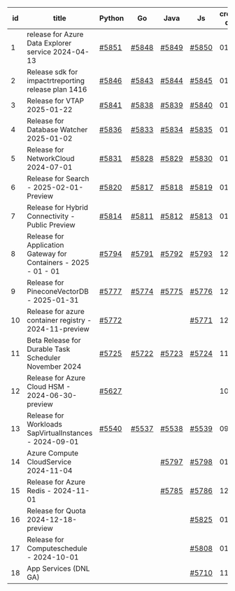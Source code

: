 | id | title | Python | Go | Java | Js | created date | target date | status |
| ------ | ------ | ------ | ------ | ------ | ------ | ------ | ------ | :-----: |
| 1 | release for Azure Data Explorer service 2024-04-13  | [#5851](https://github.com/Azure/sdk-release-request/issues/5851)  | [#5848](https://github.com/Azure/sdk-release-request/issues/5848)  | [#5849](https://github.com/Azure/sdk-release-request/issues/5849)  | [#5850](https://github.com/Azure/sdk-release-request/issues/5850)  | 01-23 | 12-26 |  |
| 2 | Release sdk for impactrtreporting release plan 1416  | [#5846](https://github.com/Azure/sdk-release-request/issues/5846)  | [#5843](https://github.com/Azure/sdk-release-request/issues/5843)  | [#5844](https://github.com/Azure/sdk-release-request/issues/5844)  | [#5845](https://github.com/Azure/sdk-release-request/issues/5845)  | 01-23 | 12-27 |  |
| 3 | Release for VTAP 2025-01-22  | [#5841](https://github.com/Azure/sdk-release-request/issues/5841)  | [#5838](https://github.com/Azure/sdk-release-request/issues/5838)  | [#5839](https://github.com/Azure/sdk-release-request/issues/5839)  | [#5840](https://github.com/Azure/sdk-release-request/issues/5840)  | 01-23 | 02-28 |  |
| 4 | Release for Database Watcher 2025-01-02  | [#5836](https://github.com/Azure/sdk-release-request/issues/5836)  | [#5833](https://github.com/Azure/sdk-release-request/issues/5833)  | [#5834](https://github.com/Azure/sdk-release-request/issues/5834)  | [#5835](https://github.com/Azure/sdk-release-request/issues/5835)  | 01-23 | 02-28 |  |
| 5 | Release for NetworkCloud 2024-07-01  | [#5831](https://github.com/Azure/sdk-release-request/issues/5831)  | [#5828](https://github.com/Azure/sdk-release-request/issues/5828)  | [#5829](https://github.com/Azure/sdk-release-request/issues/5829)  | [#5830](https://github.com/Azure/sdk-release-request/issues/5830)  | 01-15 | 02-28 |  |
| 6 | Release for Search - 2025-02-01-Preview  | [#5820](https://github.com/Azure/sdk-release-request/issues/5820)  | [#5817](https://github.com/Azure/sdk-release-request/issues/5817)  | [#5818](https://github.com/Azure/sdk-release-request/issues/5818)  | [#5819](https://github.com/Azure/sdk-release-request/issues/5819)  | 01-13 | 02-28 |  |
| 7 | Release for Hybrid Connectivity - Public Preview  | [#5814](https://github.com/Azure/sdk-release-request/issues/5814)  | [#5811](https://github.com/Azure/sdk-release-request/issues/5811)  | [#5812](https://github.com/Azure/sdk-release-request/issues/5812)  | [#5813](https://github.com/Azure/sdk-release-request/issues/5813)  | 01-10 | 01-24 | Hold on by JS/Java/Go/Python/ |
| 8 | Release for Application Gateway for Containers - 2025 - 01 - 01  | [#5794](https://github.com/Azure/sdk-release-request/issues/5794)  | [#5791](https://github.com/Azure/sdk-release-request/issues/5791)  | [#5792](https://github.com/Azure/sdk-release-request/issues/5792)  | [#5793](https://github.com/Azure/sdk-release-request/issues/5793)  | 12-26 | 01-24 | Hold on by JS/Java/Python/ |
| 9 | Release for PineconeVectorDB - 2025-01-31  | [#5777](https://github.com/Azure/sdk-release-request/issues/5777)  | [#5774](https://github.com/Azure/sdk-release-request/issues/5774)  | [#5775](https://github.com/Azure/sdk-release-request/issues/5775)  | [#5776](https://github.com/Azure/sdk-release-request/issues/5776)  | 12-11 | 01-24 | Hold on by JS/Go/Python/ |
| 10 | Release for azure container registry - 2024-11-preview  | [#5772](https://github.com/Azure/sdk-release-request/issues/5772)  |  |  | [#5771](https://github.com/Azure/sdk-release-request/issues/5771)  | 12-09 | 01-25 | Hold on by JS/Python/ |
| 11 | Beta Release for Durable Task Scheduler November 2024  | [#5725](https://github.com/Azure/sdk-release-request/issues/5725)  | [#5722](https://github.com/Azure/sdk-release-request/issues/5722)  | [#5723](https://github.com/Azure/sdk-release-request/issues/5723)  | [#5724](https://github.com/Azure/sdk-release-request/issues/5724)  | 11-15 | 02-21 | Hold on by Go/ |
| 12 | Release for Azure Cloud HSM - 2024-06-30-preview  | [#5627](https://github.com/Azure/sdk-release-request/issues/5627)  |  |  |  | 10-22 | 12-27 | Hold on by Python/ |
| 13 | Release for Workloads SapVirtualInstances - 2024-09-01  | [#5540](https://github.com/Azure/sdk-release-request/issues/5540)  | [#5537](https://github.com/Azure/sdk-release-request/issues/5537)  | [#5538](https://github.com/Azure/sdk-release-request/issues/5538)  | [#5539](https://github.com/Azure/sdk-release-request/issues/5539)  | 09-27 | 01-25 | Hold on by JS/Java/Go/Python/ |
| 14 | Azure Compute CloudService 2024-11-04   |  |  | [#5797](https://github.com/Azure/sdk-release-request/issues/5797)  | [#5798](https://github.com/Azure/sdk-release-request/issues/5798)  | 01-06 | 01-24 |  |
| 15 | Release for Azure Redis - 2024-11-01  |  |  | [#5785](https://github.com/Azure/sdk-release-request/issues/5785)  | [#5786](https://github.com/Azure/sdk-release-request/issues/5786)  | 12-16 | 01-23 |  |
| 16 | Release for Quota 2024-12-18-preview  |  |  |  | [#5825](https://github.com/Azure/sdk-release-request/issues/5825)  | 01-15 | 01-24 |  |
| 17 | Release for Computeschedule - 2024-10-01  |  |  |  | [#5808](https://github.com/Azure/sdk-release-request/issues/5808)  | 01-09 | 01-24 |  |
| 18 | App Services (DNL GA)  |  |  |  | [#5710](https://github.com/Azure/sdk-release-request/issues/5710)  | 11-11 | 01-25 | Hold on by JS/ |
